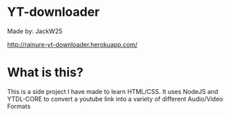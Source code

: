 # YT-downloader

Made by: JackW25

http://rainure-yt-downloader.herokuapp.com/

# What is this?

This is a side project I have made to learn HTML/CSS. It uses NodeJS and YTDL-CORE to convert a youtube link into a variety of different Audio/Video Formats
